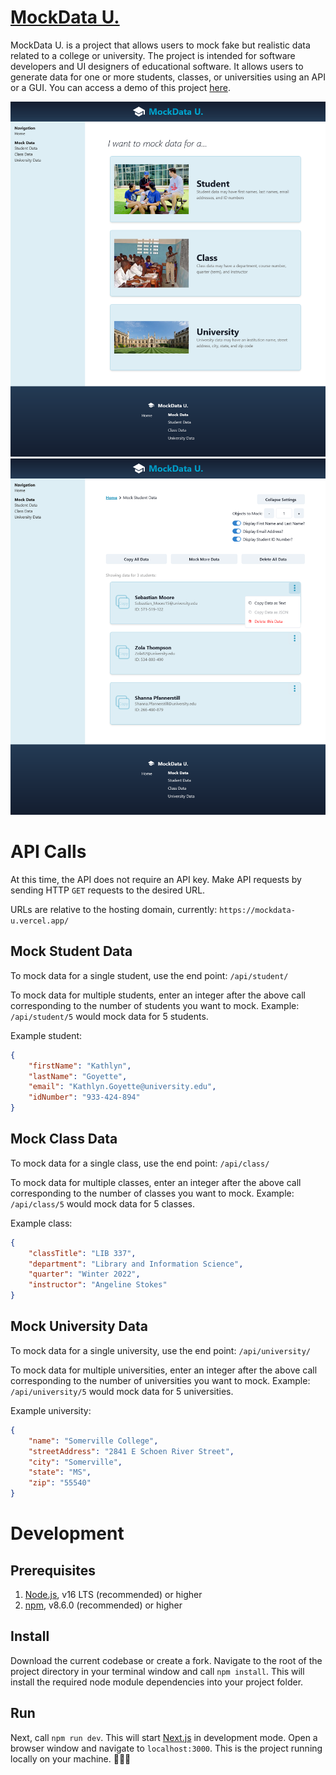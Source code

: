 # [MockData U.](https://mockdata-u.vercel.app/)

MockData U. is a project that allows users to mock fake but realistic data related to a college or university. The project is intended for software developers and UI designers of educational software. It allows users to generate data for one or more students, classes, or universities using an API or a GUI. You can access a demo of this project [here](https://mockdata-u.vercel.app/).

![Preview of MockData U. Home Page](/public/images/preview-homepage.png?raw=true)
![Preview of MockData U. Mock Student Page](/public/images/preview-mock-student.png?raw=true)

# API Calls

At this time, the API does not require an API key. Make API requests by sending HTTP `GET` requests to the desired URL.

URLs are relative to the hosting domain, currently: `https://mockdata-u.vercel.app/`

## Mock Student Data

To mock data for a single student, use the end point: `/api/student/`

To mock data for multiple students, enter an integer after the above call corresponding to the number of students you want to mock. Example: `/api/student/5` would mock data for 5 students.

Example student:

```json
{
    "firstName": "Kathlyn",
    "lastName": "Goyette",
    "email": "Kathlyn.Goyette@university.edu",
    "idNumber": "933-424-894"
}
```

## Mock Class Data

To mock data for a single class, use the end point: `/api/class/`

To mock data for multiple classes, enter an integer after the above call corresponding to the number of classes you want to mock. Example: `/api/class/5` would mock data for 5 classes.

Example class:

```json
{
    "classTitle": "LIB 337",
    "department": "Library and Information Science",
    "quarter": "Winter 2022",
    "instructor": "Angeline Stokes"
}
```

## Mock University Data

To mock data for a single university, use the end point: `/api/university/`

To mock data for multiple universities, enter an integer after the above call corresponding to the number of universities you want to mock. Example: `/api/university/5` would mock data for 5 universities.

Example university:

```json
{
    "name": "Somerville College",
    "streetAddress": "2841 E Schoen River Street",
    "city": "Somerville",
    "state": "MS",
    "zip": "55540"
}
```

# Development

## Prerequisites

1. [Node.js](https://nodejs.dev/learn/how-to-install-nodejs), v16 LTS (recommended) or higher
2. [npm](https://docs.npmjs.com/downloading-and-installing-node-js-and-npm), v8.6.0 (recommended) or higher

## Install

Download the current codebase or create a fork. Navigate to the root of the project directory in your terminal window and call `npm install`. This will install the required node module dependencies into your project folder.

## Run

Next, call `npm run dev`. This will start [Next.js](https://nextjs.org/) in development mode. Open a browser window and navigate to `localhost:3000`. This is the project running locally on your machine. 🎉🎉🎉
